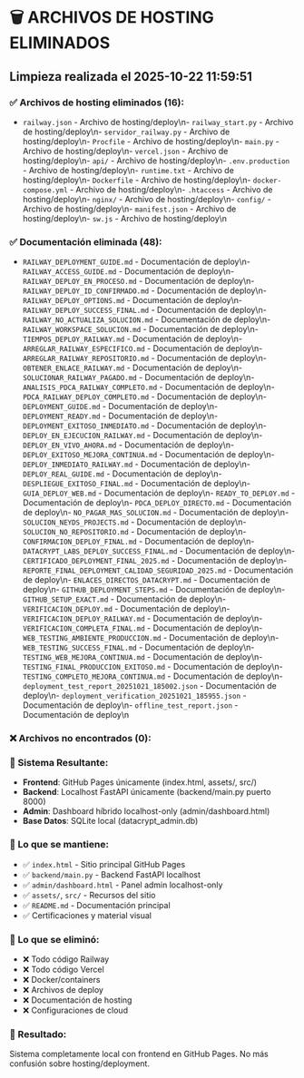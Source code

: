 # 🗑️ ARCHIVOS DE HOSTING ELIMINADOS
## Limpieza realizada el 2025-10-22 11:59:51

### ✅ Archivos de hosting eliminados (16):
- `railway.json` - Archivo de hosting/deploy\n- `railway_start.py` - Archivo de hosting/deploy\n- `servidor_railway.py` - Archivo de hosting/deploy\n- `Procfile` - Archivo de hosting/deploy\n- `main.py` - Archivo de hosting/deploy\n- `vercel.json` - Archivo de hosting/deploy\n- `api/` - Archivo de hosting/deploy\n- `.env.production` - Archivo de hosting/deploy\n- `runtime.txt` - Archivo de hosting/deploy\n- `Dockerfile` - Archivo de hosting/deploy\n- `docker-compose.yml` - Archivo de hosting/deploy\n- `.htaccess` - Archivo de hosting/deploy\n- `nginx/` - Archivo de hosting/deploy\n- `config/` - Archivo de hosting/deploy\n- `manifest.json` - Archivo de hosting/deploy\n- `sw.js` - Archivo de hosting/deploy\n
### ✅ Documentación eliminada (48):
- `RAILWAY_DEPLOYMENT_GUIDE.md` - Documentación de deploy\n- `RAILWAY_ACCESS_GUIDE.md` - Documentación de deploy\n- `RAILWAY_DEPLOY_EN_PROCESO.md` - Documentación de deploy\n- `RAILWAY_DEPLOY_ID_CONFIRMADO.md` - Documentación de deploy\n- `RAILWAY_DEPLOY_OPTIONS.md` - Documentación de deploy\n- `RAILWAY_DEPLOY_SUCCESS_FINAL.md` - Documentación de deploy\n- `RAILWAY_NO_ACTUALIZA_SOLUCION.md` - Documentación de deploy\n- `RAILWAY_WORKSPACE_SOLUCION.md` - Documentación de deploy\n- `TIEMPOS_DEPLOY_RAILWAY.md` - Documentación de deploy\n- `ARREGLAR_RAILWAY_ESPECIFICO.md` - Documentación de deploy\n- `ARREGLAR_RAILWAY_REPOSITORIO.md` - Documentación de deploy\n- `OBTENER_ENLACE_RAILWAY.md` - Documentación de deploy\n- `SOLUCIONAR_RAILWAY_PAGADO.md` - Documentación de deploy\n- `ANALISIS_PDCA_RAILWAY_COMPLETO.md` - Documentación de deploy\n- `PDCA_RAILWAY_DEPLOY_COMPLETO.md` - Documentación de deploy\n- `DEPLOYMENT_GUIDE.md` - Documentación de deploy\n- `DEPLOYMENT_READY.md` - Documentación de deploy\n- `DEPLOYMENT_EXITOSO_INMEDIATO.md` - Documentación de deploy\n- `DEPLOY_EN_EJECUCION_RAILWAY.md` - Documentación de deploy\n- `DEPLOY_EN_VIVO_AHORA.md` - Documentación de deploy\n- `DEPLOY_EXITOSO_MEJORA_CONTINUA.md` - Documentación de deploy\n- `DEPLOY_INMEDIATO_RAILWAY.md` - Documentación de deploy\n- `DEPLOY_REAL_GUIDE.md` - Documentación de deploy\n- `DESPLIEGUE_EXITOSO_FINAL.md` - Documentación de deploy\n- `GUIA_DEPLOY_WEB.md` - Documentación de deploy\n- `READY_TO_DEPLOY.md` - Documentación de deploy\n- `PDCA_DEPLOY_DIRECTO.md` - Documentación de deploy\n- `NO_PAGAR_MAS_SOLUCION.md` - Documentación de deploy\n- `SOLUCION_NEYDS_PROJECTS.md` - Documentación de deploy\n- `SOLUCION_NO_REPOSITORIO.md` - Documentación de deploy\n- `CONFIRMACION_DEPLOY_FINAL.md` - Documentación de deploy\n- `DATACRYPT_LABS_DEPLOY_SUCCESS_FINAL.md` - Documentación de deploy\n- `CERTIFICADO_DEPLOYMENT_FINAL_2025.md` - Documentación de deploy\n- `REPORTE_FINAL_DEPLOYMENT_CALIDAD_SEGURIDAD_2025.md` - Documentación de deploy\n- `ENLACES_DIRECTOS_DATACRYPT.md` - Documentación de deploy\n- `GITHUB_DEPLOYMENT_STEPS.md` - Documentación de deploy\n- `GITHUB_SETUP_EXACT.md` - Documentación de deploy\n- `VERIFICACION_DEPLOY.md` - Documentación de deploy\n- `VERIFICACION_DEPLOY_RAILWAY.md` - Documentación de deploy\n- `VERIFICACION_COMPLETA_FINAL.md` - Documentación de deploy\n- `WEB_TESTING_AMBIENTE_PRODUCCION.md` - Documentación de deploy\n- `WEB_TESTING_SUCCESS_FINAL.md` - Documentación de deploy\n- `TESTING_WEB_MEJORA_CONTINUA.md` - Documentación de deploy\n- `TESTING_FINAL_PRODUCCION_EXITOSO.md` - Documentación de deploy\n- `TESTING_COMPLETO_MEJORA_CONTINUA.md` - Documentación de deploy\n- `deployment_test_report_20251021_185002.json` - Documentación de deploy\n- `deployment_verification_20251021_185955.json` - Documentación de deploy\n- `offline_test_report.json` - Documentación de deploy\n
### ❌ Archivos no encontrados (0):

### 🎯 Sistema Resultante:
- **Frontend**: GitHub Pages únicamente (index.html, assets/, src/)
- **Backend**: Localhost FastAPI únicamente (backend/main.py puerto 8000)
- **Admin**: Dashboard híbrido localhost-only (admin/dashboard.html)
- **Base Datos**: SQLite local (datacrypt_admin.db)

### 📝 Lo que se mantiene:
- ✅ `index.html` - Sitio principal GitHub Pages
- ✅ `backend/main.py` - Backend FastAPI localhost
- ✅ `admin/dashboard.html` - Panel admin localhost-only
- ✅ `assets/`, `src/` - Recursos del sitio
- ✅ `README.md` - Documentación principal
- ✅ Certificaciones y material visual

### 🚫 Lo que se eliminó:
- ❌ Todo código Railway
- ❌ Todo código Vercel
- ❌ Docker/containers
- ❌ Archivos de deploy
- ❌ Documentación de hosting
- ❌ Configuraciones de cloud

### 🎯 Resultado:
Sistema completamente local con frontend en GitHub Pages.
No más confusión sobre hosting/deployment.
